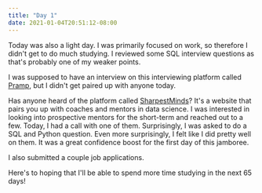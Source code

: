 ```yaml
---
title: "Day 1"
date: 2021-01-04T20:51:12-08:00
---
```


Today was also a light day. I was primarily focused on work, so therefore I didn't get to do much studying. I reviewed some SQL interview questions as that's probably one of my weaker points.

I was supposed to have an interview on this interviewing platform called [Pramp](https://www.pramp.com), but I didn't get paired up with anyone today.

Has anyone heard of the platform called [SharpestMinds](https://www.sharpestminds.com/)? It's a website that pairs you up with coaches and mentors in data science. I was interested in looking into prospective mentors for the short-term and reached out to a few. Today, I had a call with one of them. Surprisingly, I was asked to do a SQL and Python question. Even more surprisingly, I felt like I did pretty well on them. It was a great confidence boost for the first day of this jamboree.

I also submitted a couple job applications.

Here's to hoping that I'll be able to spend more time studying in the next 65 days!